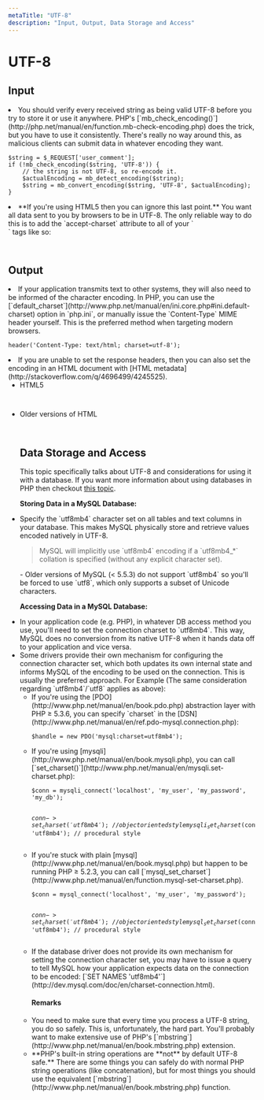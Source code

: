 ```yaml
---
metaTitle: "UTF-8"
description: "Input, Output, Data Storage and Access"
---
```


# UTF-8



## Input


<li>
You should verify every received string as being valid UTF-8 before you try to store it or use it anywhere. PHP's [`mb_check_encoding()`](http://php.net/manual/en/function.mb-check-encoding.php) does the trick, but you have to use it consistently. There's really no way around this, as malicious clients can submit data in whatever encoding they want.
<pre><code>$string = $_REQUEST['user_comment'];
if (!mb_check_encoding($string, 'UTF-8')) {
    // the string is not UTF-8, so re-encode it.
    $actualEncoding = mb_detect_encoding($string);
    $string = mb_convert_encoding($string, 'UTF-8', $actualEncoding);
}
</code></pre>
</li>
<li>
**If you're using HTML5 then you can ignore this last point.** You want all data sent to you by browsers to be in UTF-8. The only reliable way to do this is to add the `accept-charset` attribute to all of your `<form>` tags like so:
<pre><code><form action="somepage.php" accept-charset="UTF-8">
</code></pre>
</li>



## Output


<li>
If your application transmits text to other systems, they will also need to be informed of the character encoding. In PHP, you can use the [`default_charset`](http://www.php.net/manual/en/ini.core.php#ini.default-charset) option in `php.ini`, or manually issue the `Content-Type` MIME header yourself. This is the preferred method when targeting modern browsers.
<pre><code>header('Content-Type: text/html; charset=utf-8');
</code></pre>
</li>
<li>
If you are unable to set the response headers, then you can also set the encoding in an HTML document with [HTML metadata](http://stackoverflow.com/q/4696499/4245525).
<ul>
<li>
HTML5
<pre><code><meta charset="utf-8">
</code></pre>
</li>
<li>
Older versions of HTML
<pre><code><meta http-equiv="Content-Type" content="text/html; charset=utf-8" />
</code></pre>
</li>



## Data Storage and Access


> 
This topic specifically talks about UTF-8 and considerations for using it with a database. If you want more information about using databases in PHP then checkout [this topic](http://stackoverflow.com/documentation/php/275/using-a-database).


**Storing Data in a MySQL Database:**

<li>Specify the `utf8mb4` character set on all tables and text columns in your database.  This makes MySQL physically store and retrieve values encoded natively in UTF-8.
<blockquote>
MySQL will implicitly use `utf8mb4` encoding if a `utf8mb4_*` collation is specified (without any explicit character set).
</blockquote>
</li>
- Older versions of MySQL (< 5.5.3) do not support `utf8mb4` so you'll be forced to use `utf8`, which only supports a subset of Unicode characters.

**Accessing Data in a MySQL Database:**

<li>
In your application code (e.g. PHP), in whatever DB access method you use, you'll need to set the connection charset to `utf8mb4`.  This way, MySQL does no conversion from its native UTF-8 when it hands data off to your application and vice versa.
</li>
<li>
Some drivers provide their own mechanism for configuring the connection character set, which both updates its own internal state and informs MySQL of the encoding to be used on the connection. This is usually the preferred approach.
For Example (The same consideration regarding `utf8mb4`/`utf8` applies as above):
<ul>
<li>
If you're using the [PDO](http://www.php.net/manual/en/book.pdo.php) abstraction layer with PHP ≥ 5.3.6, you can specify `charset` in the [DSN](http://www.php.net/manual/en/ref.pdo-mysql.connection.php):
<pre><code>$handle = new PDO('mysql:charset=utf8mb4');
</code></pre>
</li>
<li>
If you're using [mysqli](http://www.php.net/manual/en/book.mysqli.php), you can call [`set_charset()`](http://www.php.net/manual/en/mysqli.set-charset.php):
<pre><code>$conn = mysqli_connect('localhost', 'my_user', 'my_password', 'my_db');

$conn->set_charset('utf8mb4');        // object oriented style
mysqli_set_charset($conn, 'utf8mb4'); // procedural style
</code></pre>
</li>
<li>
If you're stuck with plain [mysql](http://www.php.net/manual/en/book.mysql.php) but happen to be running PHP ≥ 5.2.3, you can call [`mysql_set_charset`](http://www.php.net/manual/en/function.mysql-set-charset.php).
<pre><code>$conn = mysql_connect('localhost', 'my_user', 'my_password');

$conn->set_charset('utf8mb4');       // object oriented style
mysql_set_charset($conn, 'utf8mb4'); // procedural style
</code></pre>
</li>
<li>
If the database driver does not provide its own mechanism for setting the connection character set, you may have to issue a query to tell MySQL how your application expects data on the connection to be encoded: [`SET NAMES 'utf8mb4'`](http://dev.mysql.com/doc/en/charset-connection.html).
</li>



#### Remarks


<li>
You need to make sure that every time you process a UTF-8 string, you do so safely.  This is, unfortunately, the hard part.  You'll probably want to make extensive use of PHP's [`mbstring`](http://www.php.net/manual/en/book.mbstring.php) extension.
</li>
<li>
**PHP's built-in string operations are **not** by default UTF-8 safe.**  There are some things you can safely do with normal PHP string operations (like concatenation), but for most things you should use the equivalent [`mbstring`](http://www.php.net/manual/en/book.mbstring.php) function.
</li>

